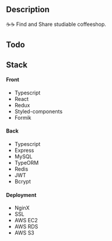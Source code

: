 ## Description
☕☕ Find and Share studiable coffeeshop. 

## Todo

## Stack
#### Front
- Typescript
- React
- Redux
- Styled-components
- Formik
#### Back
- Typescript
- Express
- MySQL
- TypeORM
- Redis
- JWT
- Bcrypt
#### Deployment
- NginX
- SSL
- AWS EC2
- AWS RDS
- AWS S3